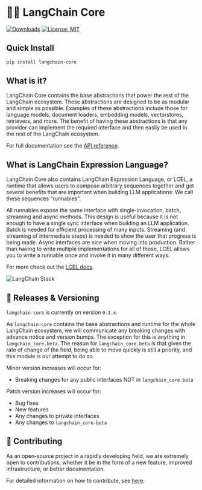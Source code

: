 # 🦜🍎️ LangChain Core

[![Downloads](https://static.pepy.tech/badge/langchain_core/month)](https://pepy.tech/project/langchain_core)
[![License: MIT](https://img.shields.io/badge/License-MIT-yellow.svg)](https://opensource.org/licenses/MIT)

## Quick Install

```bash
pip install langchain-core
```

## What is it?

LangChain Core contains the base abstractions that power the rest of the LangChain ecosystem. 
These abstractions are designed to be as modular and simple as possible. 
Examples of these abstractions include those for language models, document loaders, embedding models, vectorstores, retrievers, and more. 
The benefit of having these abstractions is that any provider can implement the required interface and then easily be used in the rest of the LangChain ecosystem.

For full documentation see the [API reference](https://api.python.langchain.com/en/stable/core_api_reference.html).

## What is LangChain Expression Language?

LangChain Core also contains LangChain Expression Language, or LCEL, a runtime that allows users to compose arbitrary sequences together and get several benefits that are important when building LLM applications. 
We call these sequences “runnables”.

All runnables expose the same interface with single-invocation, batch, streaming and async methods. 
This design is useful because it is not enough to have a single sync interface when building an LLM application.  
Batch is needed for efficient processing of many inputs.
Streaming (and streaming of intermediate steps) is needed to show the user that progress is being made. 
Async interfaces are nice when moving into production. 
Rather than having to write multiple implementations for all of those, LCEL allows you to write a runnable once and invoke it in many different ways.

For more check out the [LCEL docs](https://python.langchain.com/docs/expression_language/).

![LangChain Stack](../../docs/static/img/langchain_stack.png)

## 📕 Releases & Versioning

`langchain-core` is currently on version `0.1.x`.

As `langchain-core` contains the base abstractions and runtime for the whole LangChain ecosystem, we will communicate any breaking changes with advance notice and version bumps. The exception for this is anything in `langchain_core.beta`. The reason for `langchain_core.beta` is that given the rate of change of the field, being able to move quickly is still a priority, and this module is our attempt to do so.

Minor version increases will occur for:

- Breaking changes for any public interfaces NOT in `langchain_core.beta`

Patch version increases will occur for:

- Bug fixes
- New features
- Any changes to private interfaces
- Any changes to `langchain_core.beta`

## 💁 Contributing

As an open-source project in a rapidly developing field, we are extremely open to contributions, whether it be in the form of a new feature, improved infrastructure, or better documentation.

For detailed information on how to contribute, see [here](../../.github/CONTRIBUTING.md).